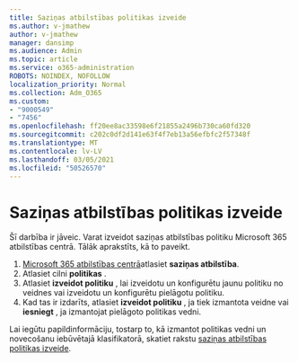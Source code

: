 ```yaml
---
title: Saziņas atbilstības politikas izveide
ms.author: v-jmathew
author: v-jmathew
manager: dansimp
ms.audience: Admin
ms.topic: article
ms.service: o365-administration
ROBOTS: NOINDEX, NOFOLLOW
localization_priority: Normal
ms.collection: Adm_O365
ms.custom:
- "9000549"
- "7456"
ms.openlocfilehash: ff20ee8ac33598e6f21855a2496b730ca60fd320
ms.sourcegitcommit: c202c0df2d141e63f4f7eb13a56efbfc2f57348f
ms.translationtype: MT
ms.contentlocale: lv-LV
ms.lasthandoff: 03/05/2021
ms.locfileid: "50526570"
---
```

# <a name="create-a-communication-compliance-policy"></a>Saziņas atbilstības politikas izveide

Šī darbība ir jāveic. Varat izveidot saziņas atbilstības politiku Microsoft 365 atbilstības centrā. Tālāk aprakstīts, kā to paveikt.

1. [Microsoft 365 atbilstības centrā](https://go.microsoft.com/fwlink/?linkid=2130502)atlasiet **saziņas atbilstība**.
2. Atlasiet cilni **politikas** .
3. Atlasiet **izveidot politiku** , lai izveidotu un konfigurētu jaunu politiku no veidnes vai izveidotu un konfigurētu pielāgotu politiku.
4. Kad tas ir izdarīts, atlasiet **izveidot politiku** , ja tiek izmantota veidne vai **iesniegt** , ja izmantojat pielāgoto politikas vedni.

Lai iegūtu papildinformāciju, tostarp to, kā izmantot politikas vedni un novecošanu iebūvētajā klasifikatorā, skatiet rakstu [saziņas atbilstības politikas izveide](https://go.microsoft.com/fwlink/?linkid=2129079).
